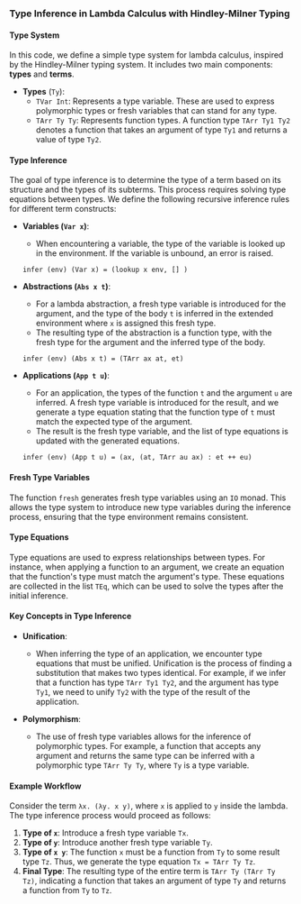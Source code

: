 ### Type Inference in Lambda Calculus with Hindley-Milner Typing

#### Type System

In this code, we define a simple type system for lambda calculus, inspired by the Hindley-Milner typing system. It includes two main components: **types** and **terms**.

- **Types** (`Ty`):
    - `TVar Int`: Represents a type variable. These are used to express polymorphic types or fresh variables that can stand for any type.
    - `TArr Ty Ty`: Represents function types. A function type `TArr Ty1 Ty2` denotes a function that takes an argument of type `Ty1` and returns a value of type `Ty2`.

#### Type Inference

The goal of type inference is to determine the type of a term based on its structure and the types of its subterms. This process requires solving type equations between types. We define the following recursive inference rules for different term constructs:

- **Variables (`Var x`)**: 
    - When encountering a variable, the type of the variable is looked up in the environment. If the variable is unbound, an error is raised.

    ```
    infer (env) (Var x) = (lookup x env, [] )
    ```

- **Abstractions (`Abs x t`)**:
    - For a lambda abstraction, a fresh type variable is introduced for the argument, and the type of the body `t` is inferred in the extended environment where `x` is assigned this fresh type.
    - The resulting type of the abstraction is a function type, with the fresh type for the argument and the inferred type of the body.

    ```
    infer (env) (Abs x t) = (TArr ax at, et)
    ```

- **Applications (`App t u`)**:
    - For an application, the types of the function `t` and the argument `u` are inferred. A fresh type variable is introduced for the result, and we generate a type equation stating that the function type of `t` must match the expected type of the argument.
    - The result is the fresh type variable, and the list of type equations is updated with the generated equations.

    ```
    infer (env) (App t u) = (ax, (at, TArr au ax) : et ++ eu)
    ```

#### Fresh Type Variables

The function `fresh` generates fresh type variables using an `IO` monad. This allows the type system to introduce new type variables during the inference process, ensuring that the type environment remains consistent.

#### Type Equations

Type equations are used to express relationships between types. For instance, when applying a function to an argument, we create an equation that the function's type must match the argument's type. These equations are collected in the list `TEq`, which can be used to solve the types after the initial inference.

#### Key Concepts in Type Inference

- **Unification**:
    - When inferring the type of an application, we encounter type equations that must be unified. Unification is the process of finding a substitution that makes two types identical. For example, if we infer that a function has type `TArr Ty1 Ty2`, and the argument has type `Ty1`, we need to unify `Ty2` with the type of the result of the application.

- **Polymorphism**:
    - The use of fresh type variables allows for the inference of polymorphic types. For example, a function that accepts any argument and returns the same type can be inferred with a polymorphic type `TArr Ty Ty`, where `Ty` is a type variable.

#### Example Workflow

Consider the term `λx. (λy. x y)`, where `x` is applied to `y` inside the lambda. The type inference process would proceed as follows:

1. **Type of `x`**: Introduce a fresh type variable `Tx`.
2. **Type of `y`**: Introduce another fresh type variable `Ty`.
3. **Type of `x y`**: The function `x` must be a function from `Ty` to some result type `Tz`. Thus, we generate the type equation `Tx = TArr Ty Tz`.
4. **Final Type**: The resulting type of the entire term is `TArr Ty (TArr Ty Tz)`, indicating a function that takes an argument of type `Ty` and returns a function from `Ty` to `Tz`.